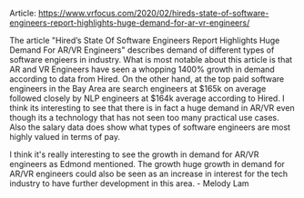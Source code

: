 Article: https://www.vrfocus.com/2020/02/hireds-state-of-software-engineers-report-highlights-huge-demand-for-ar-vr-engineers/

The article "Hired’s State Of Software Engineers Report Highlights Huge Demand For AR/VR Engineers" describes demand of different types of software engieers in industry. What is most notable about this article is that AR and VR Engineers have seen a whopping 1400% growth in demand according to data from Hired. On the other hand, at the top paid software engineers in the Bay Area are search engineers at $165k on average followed closely by NLP engineers at $164k average according to Hired. I think its interesting to see that there is in fact a huge demand in AR/VR even though its a technology that has not seen too many practical use cases. Also the salary data does show what types of software engineers are most highly valued in terms of pay. 

I think it's really interesting to see the growth in demand for AR/VR engineers as Edmond mentioned. The growth huge growth in demand for AR/VR engineers could also be seen as an increase in interest for the tech industry to have further development in this area. - Melody Lam